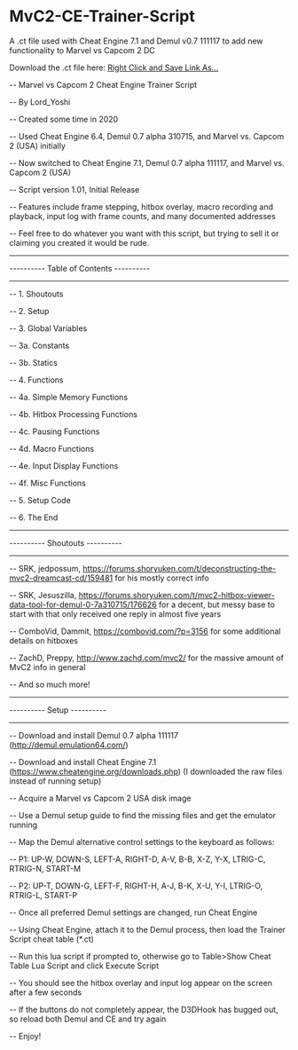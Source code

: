 # MvC2-CE-Trainer-Script
A .ct file used with Cheat Engine 7.1 and Demul v0.7 111117 to add new functionality to Marvel vs Capcom 2 DC

Download the .ct file here: <a href="https://raw.githubusercontent.com/lord-yoshi/MvC2-CE-Trainer-Script/master/MvC2%20Trainer%20Script.CT">Right Click and Save Link As...</a>

-- Marvel vs Capcom 2 Cheat Engine Trainer Script

-- By Lord_Yoshi

-- Created some time in 2020

-- Used Cheat Engine 6.4, Demul 0.7 alpha 310715, and Marvel vs. Capcom 2 (USA) initially

-- Now switched to Cheat Engine 7.1, Demul 0.7 alpha 111117, and Marvel vs. Capcom 2 (USA)

-- Script version 1.01, Initial Release

-- Features include frame stepping, hitbox overlay, macro recording and playback, input log with frame counts, and many documented addresses

-- Feel free to do whatever you want with this script, but trying to sell it or claiming you created it would be rude.

--------------------------------------  ----------------------------------------
----------                     Table of Contents                      ----------
--------------------------------------  ----------------------------------------

-- 1. Shoutouts

-- 2. Setup

-- 3. Global Variables

-- 3a.  Constants

-- 3b.  Statics

-- 4. Functions

-- 4a.  Simple Memory Functions

-- 4b.  Hitbox Processing Functions

-- 4c.  Pausing Functions

-- 4d.  Macro Functions

-- 4e.  Input Display Functions

-- 4f.  Misc Functions

-- 5. Setup Code

-- 6. The End


--------------------------------------  ----------------------------------------
----------                        Shoutouts                           ----------
--------------------------------------  ----------------------------------------

-- SRK, jedpossum, https://forums.shoryuken.com/t/deconstructing-the-mvc2-dreamcast-cd/159481 for his mostly correct info

-- SRK, Jesuszilla, https://forums.shoryuken.com/t/mvc2-hitbox-viewer-data-tool-for-demul-0-7a310715/176626 for a decent, but messy base to start with that only received one reply in almost five years

-- ComboVid, Dammit, https://combovid.com/?p=3156 for some additional details on hitboxes

-- ZachD, Preppy, http://www.zachd.com/mvc2/ for the massive amount of MvC2 info in general

-- And so much more!


--------------------------------------  ----------------------------------------
----------                          Setup                             ----------
--------------------------------------  ----------------------------------------

-- Download and install Demul 0.7 alpha 111117 (http://demul.emulation64.com/)

-- Download and install Cheat Engine 7.1 (https://www.cheatengine.org/downloads.php) (I downloaded the raw files instead of running setup)

-- Acquire a Marvel vs Capcom 2 USA disk image

-- Use a Demul setup guide to find the missing files and get the emulator running

-- Map the Demul alternative control settings to the keyboard as follows:

-- P1: UP-W, DOWN-S, LEFT-A, RIGHT-D, A-V, B-B, X-Z, Y-X, LTRIG-C, RTRIG-N, START-M

-- P2: UP-T, DOWN-G, LEFT-F, RIGHT-H, A-J, B-K, X-U, Y-I, LTRIG-O, RTRIG-L, START-P

-- Once all preferred Demul settings are changed, run Cheat Engine

-- Using Cheat Engine, attach it to the Demul process, then load the Trainer Script cheat table (*.ct)

-- Run this lua script if prompted to, otherwise go to Table>Show Cheat Table Lua Script and click Execute Script

-- You should see the hitbox overlay and input log appear on the screen after a few seconds

-- If the buttons do not completely appear, the D3DHook has bugged out, so reload both Demul and CE and try again

-- Enjoy!
